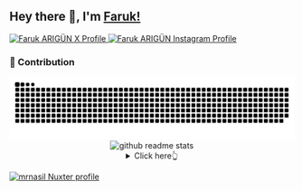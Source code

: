 ## Hey there 👋, I'm [Faruk!](https://github.com/mrnasil/)




<a href="https://x.com/faruk_arigun" target="_blank">
<picture>
  <source media="(prefers-color-scheme: dark)" srcset="https://api.iconify.design/line-md:twitter-x-alt.svg?color=%23ffffff" style="width:50px;">
  <source media="(prefers-color-scheme: light)" srcset="https://api.iconify.design/line-md:twitter-x-alt.svg?color=%23ffffff" style="width:50px;">
  <img alt="Faruk ARIGÜN X Profile" src="https://api.iconify.design/line-md:twitter-x-alt.svg?color=%23ffffff" style="width:50px;">
</picture>
</a>
<a href="https://instagram.com/faruk_arigun" target="_blank">
<picture>
  <source media="(prefers-color-scheme: dark)" srcset="https://api.iconify.design/line-md:instagram.svg?color=%23ffffff" style="width:50px;">
  <source media="(prefers-color-scheme: light)" srcset="https://api.iconify.design/line-md:instagram.svg?color=%23ffffff" style="width:50px;">
  <img alt="Faruk ARIGÜN Instagram Profile" src="https://api.iconify.design/line-md:instagram.svg?color=%23ffffff" style="width:50px;">
</picture>
</a>

<br/>

### 🚀 Contribution
<picture>
  <source media="(prefers-color-scheme: dark)" srcset="https://raw.githubusercontent.com/mrnasil/mrnasil/main/assets/contribution-snake-dark.svg">
  <source media="(prefers-color-scheme: light)" srcset="https://raw.githubusercontent.com/mrnasil/mrnasil/main/assets/contribution-snake.svg">
  <img alt="github contribution grid snake animation" src="https://raw.githubusercontent.com/mrnasil/mrnasil/main/assets/contribution-snake-dark.svg">
</picture>

<!-- [![Top Langs](https://github-readme-stats.vercel.app/api/top-langs/?username=mrnasil&layout=compact&theme=dark&show_icons=true&bg_color=0d1117)](https://github.com/anuraghazra/github-readme-stats) -->

<div align="center">
<picture>
  <source media="(prefers-color-scheme: dark)" srcset="https://github-readme-stats.vercel.app/api/top-langs/?username=mrnasil&layout=compact&theme=dark&show_icons=true&bg_color=0d1117&hide_border=true&border_color=0d1117">
  <source media="(prefers-color-scheme: light)" srcset="https://github-readme-stats.vercel.app/api/top-langs/?username=mrnasil&layout=compact&theme=dark&show_icons=true&bg_color=0d1117&hide_border=true&border_color=0d1117">
  <img alt="github readme stats" src="https://github-readme-stats.vercel.app/api/top-langs/?username=mrnasil&layout=compact&theme=dark&show_icons=true&bg_color=0d1117&hide_border=true&border_color=0d1117">
</picture>

<details>
  <summary>Click here👆</summary>
  <pre>
  🤷‍♂️ Nothing...
  </pre>
</details>
</div>

[![mrnasil Nuxter profile](https://nuxters.nuxt.com/card/mrnasil/og.png)](https://nuxters.nuxt.com/mrnasil)

<!--
**mrnasil/mrnasil** is a ✨ _special_ ✨ repository because its `README.md` (this file) appears on your GitHub profile.

Here are some ideas to get you started:

- 🔭 I’m currently working on ...
- 🌱 I’m currently learning ...
- 👯 I’m looking to collaborate on ...
- 🤔 I’m looking for help with ...
- 💬 Ask me about ...
- 📫 How to reach me: ...
- 😄 Pronouns: ...
- ⚡ Fun fact: ...
-->
